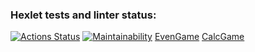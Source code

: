### Hexlet tests and linter status:
[![Actions Status](https://github.com/melnikowww/java-project-61/workflows/hexlet-check/badge.svg)](https://github.com/melnikowww/java-project-61/actions)
[![Maintainability](https://api.codeclimate.com/v1/badges/3187aa690423386f5af1/maintainability)](https://codeclimate.com/github/melnikowww/java-project-61/maintainability)
[EvenGame](https://asciinema.org/a/zyd8JK6GAsU8izPdGsf3PXuUb)
[CalcGame](https://asciinema.org/a/PJIewz7KAF0KIIilrsigDrZ7n)